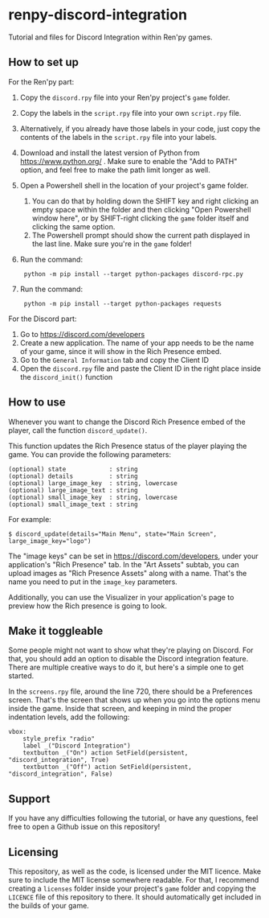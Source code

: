 # renpy-discord-integration
Tutorial and files for Discord Integration within Ren'py games.


## How to set up

For the Ren'py part:

1. Copy the `discord.rpy` file into your Ren'py project's `game` folder.
2. Copy the labels in the `script.rpy` file into your own `script.rpy` file.
3. Alternatively, if you already have those labels in your code, just copy the contents of the labels in the `script.rpy` file into your labels.
4. Download and install the latest version of Python from https://www.python.org/ . Make sure to enable the "Add to PATH" option, and feel free to make the path limit longer as well.
5. Open a Powershell shell in the location of your project's game folder.
   1. You can do that by holding down the SHIFT key and right clicking an empty space within the folder and then clicking "Open Powershell window here", or by SHIFT-right clicking the `game` folder itself and clicking the same option.
   2. The Powershell prompt should show the current path displayed in the last line. Make sure you're in the `game` folder!
6. Run the command:

        python -m pip install --target python-packages discord-rpc.py
7. Run the command:

        python -m pip install --target python-packages requests


For the Discord part:

1. Go to https://discord.com/developers
2. Create a new application. The name of your app needs to be the name of your game, since it will show in the Rich Presence embed.
3. Go to the `General Information` tab and copy the Client ID
4. Open the `discord.rpy` file and paste the Client ID in the right place inside the `discord_init()` function


## How to use

Whenever you want to change the Discord Rich Presence embed of the player, call the function `discord_update()`.

This function updates the Rich Presence status of the player playing the game. You can
provide the following parameters:

    (optional) state            : string
    (optional) details          : string
    (optional) large_image_key  : string, lowercase
    (optional) large_image_text : string
    (optional) small_image_key  : string, lowercase
    (optional) small_image_text : string

For example:

    $ discord_update(details="Main Menu", state="Main Screen", large_image_key="logo")

The "image keys" can be set in https://discord.com/developers, under your application's
"Rich Presence" tab. In the "Art Assets" subtab, you can upload images as "Rich Presence
Assets" along with a name. That's the name you need to put in the `image_key` parameters.

Additionally, you can use the Visualizer in your application's page to preview how the Rich presence is going to look.


## Make it toggleable

Some people might not want to show what they're playing on Discord. For that, you should add an option to disable the
Discord integration feature. There are multiple creative ways to do it, but here's a simple one to get started.

In the `screens.rpy` file, around the line 720, there should be a Preferences screen. That's the screen that shows up
when you go into the options menu inside the game. Inside that screen, and keeping in mind the proper indentation levels,
add the following:

    vbox:
        style_prefix "radio"
        label _("Discord Integration")
        textbutton _("On") action SetField(persistent, "discord_integration", True)
        textbutton _("Off") action SetField(persistent, "discord_integration", False)


## Support

If you have any difficulties following the tutorial, or have any questions, feel free to open a Github issue on this repository!


## Licensing

This repository, as well as the code, is licensed under the MIT licence. Make sure to include the MIT license somewhere
readable. For that, I recommend creating a `licenses` folder inside your project's `game` folder and copying the `LICENCE`
file of this repository to there. It should automatically get included in the builds of your game.
